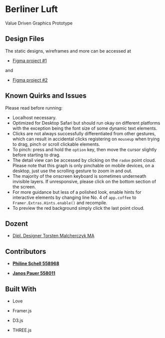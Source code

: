 # Berliner Luft

Value Driven Graphics Prototype

## Design Files

The static designs, wireframes and more can be accessed at

* [Figma project #1](https://www.figma.com/file/VAPQAmvQK9DfR0SLiJCDibYH/Value-Driven-Graphics-%E2%80%93-Hauptprojekt)

and

* [Figma project #2](https://www.figma.com/file/NUeDPYbKkxPZyWnSdh2WOQYO/Framer-Light-Janos)

## Known Quirks and Issues

Please read before running:
* Localhost necessary.
* Optimized for Desktop Safari but should run okay on different platforms with the exception being the font size of some dynamic text elements.
* Clicks are not always successfully differentiated from other gestures, which can result in accidental clicks registering on `mouseup` when trying to drag, pinch or scroll clickable elements.
* To pinch: press and hold the `option` key, then move the cursor slightly before starting to drag.
* The detail view can be accessed by clicking on the `radon` point cloud. Please note that this graph is only pinchable on mobile devices, on a desktop, just use the scrolling gesture to zoom in and out.
* The majority of the onscreen keyboard is sometimes underneath invisible layers. If unresponsive, please click on the bottom section of the screen.
* For more guidance but less of a polished look, enable hints for interactive elements by changing line No. 4 of `app.coffee` to `Framer.Extras.Hints.enable()` and recompile.
* To preview the red background simply click the last point cloud.


## Dozent

* [Dipl. Designer Torsten Malcherczyk MA](mailto:tm@achtender.com)

## Contributors

* [**Philine Schell 558968**](mailto:philine@borderstep.net)

* [**Janos Pauer 558011**](mailto:me@janospauer.com)

## Built With

* Love

* Framer.js

* D3.js

* THREE.js
